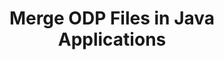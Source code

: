 ---
############################# Static ############################
layout: "autogen"
draft: false
path: "merger/java/odp/"
otherformats: BMP CSV DOC DOCM DOCX DOT DOTM DOTX EPUB HTML MHT MHTML ODS ODT OTP OTT PDF PNG POTM POTX PPS PPSM PPSX PPT PPTM PPTX PS RTF TEX TIF TIFF TSV TXT VDX VSDM VSDX VSSM VSSX VSTM VSTX VSX VTX XLAM XLS XLSB XLSM XLSX XLT XLTM XLTX XPS

############################# Head ############################
head_title: "Merge ODP Files via Java & J2SE Documents Merger API"
head_description: "Merge multiple ODP files into a single file using Java documents merger API with all data, style and formatting as the source documents."

############################# Header ############################
title: "Merge ODP Files in Java Applications"
description: "Merge multiple ODP files into a single file using Java documents merger API. Merge selected pages or page ranges from various source documents into a single resultant document with all data, style and formatting as the source documents."

############################# SubMenu ############################
submenu:
    enable: true

############################# About ############################
about:
    enable: true
    title: "GroupDocs.Merger for Java API"
    content: |
        GroupDocs.Merger for Java library offers a simple solution to safely merge & split between a wide range of document formats including PDF, Microsoft Office (Word, Excel, PowerPoint, OneNote), OpenDocument, HTML, images and many others within .NET applications. By adding just a few lines of the code, perform several document operations such as move, remove, rotate, swap, extract or change the orientation of pages within the documents. The documents merging API also supports previewing document pages as an image to analyse the document structure, formatting and content on the page.
        
        GroupDocs.Merger APIs are well supported on all major operating systems and Java versions including J2SE 7.0 (1.7), J2SE 8.0 (1.8) and Java 10.

############################# Steps ############################
steps:
    enable: true
    title_left: "Merge Two or More ODP Files in Java"
    content_left: |
        [GroupDocs.Merger](https://products.groupdocs.com/merger/java/) makes it easy for Java developers to merge multiple ODP files by implementing a few easy steps.

        *   Create an instance of **Merger** class and load ODP file.
        *   Call **Join** method of **Merger** class instance and load another ODP file.
        *   Call **Save** method of **Merger** class instance to save the merged document.
        
    title_right: "System Requirements"
    content_right: |
        Before executing the code example below, please make sure that you have the following prerequisites installed on your system.

        *   Operating Systems: Microsoft Windows, Linux, MacOS
        *   Development Environments: NetBeans, IntelliJ IDEA, Eclipse
        *   Frameworks: Java 7 (1.7) and above
        *   Download the latest version of GroupDocs.Merger for Java from [Maven](https://repository.groupdocs.com/webapp/#/artifacts/browse/tree/General/repo/com/groupdocs/groupdocs-merger)
        
    code: |
        ```java
        // Merge ODP files using GroupDocs.Merger for Java API
        // Instantiate Merger with input ODP document
        Merger merger = new Merger("input_1.odp");
        
        // Call Join method of Merger class instance and pass second source document path
        merger.join("input_2.odp");
            
        // Call Save method of Merger class instance to save merged document
        merger.save("merged-file.odp");        
        ```        


demos:
    enable: true
        

about_formats:
    enable: true


more_formats:
    enable: true


back_to_top:
    enable: true
---